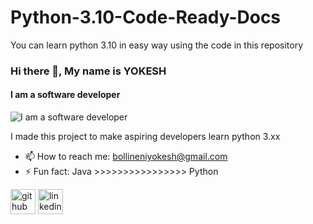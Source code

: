 # Python-3.10-Code-Ready-Docs
You can learn python 3.10 in easy way using the code in this repository
### Hi there 👋, My name is YOKESH
#### I am a software developer
![I am a software developer](https://thumbs.dreamstime.com/b/python-programming-language-programing-workflow-abstract-algorithm-concept-virtual-screen-200850656.jpg)

I made this project to make aspiring developers learn python 3.xx

- 📫 How to reach me: bollineniyokesh@gmail.com 
- ⚡ Fun fact: Java >>>>>>>>>>>>>>>> Python 


[<img src='https://cdn.jsdelivr.net/npm/simple-icons@3.0.1/icons/github.svg' alt='github' height='40'>](https://github.com/https://github.com/Yokee-ss-hh)  [<img src='https://cdn.jsdelivr.net/npm/simple-icons@3.0.1/icons/linkedin.svg' alt='linkedin' height='40'>](https://www.linkedin.com/in/https://www.linkedin.com/in/yokesh-chowdary-1070491bb//)  

